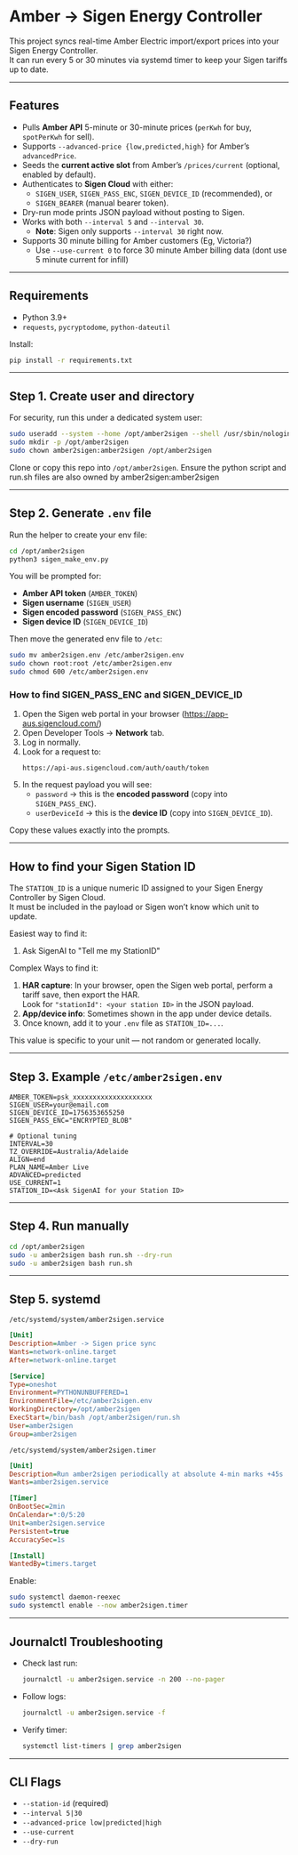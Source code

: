 # Amber → Sigen Energy Controller

This project syncs real-time Amber Electric import/export prices into your Sigen Energy Controller.  
It can run every 5 or 30 minutes via systemd timer to keep your Sigen tariffs up to date.

---

## Features
- Pulls **Amber API** 5-minute or 30-minute prices (`perKwh` for buy, `spotPerKwh` for sell).
- Supports `--advanced-price {low,predicted,high}` for Amber’s `advancedPrice`.
- Seeds the **current active slot** from Amber’s `/prices/current` (optional, enabled by default).
- Authenticates to **Sigen Cloud** with either:
  - `SIGEN_USER`, `SIGEN_PASS_ENC`, `SIGEN_DEVICE_ID` (recommended), or
  - `SIGEN_BEARER` (manual bearer token).
- Dry-run mode prints JSON payload without posting to Sigen.
- Works with both `--interval 5` and `--interval 30`.
  - **Note**: Sigen only supports `--interval 30` right now.
- Supports 30 minute billing for Amber customers (Eg, Victoria?)
  - Use `--use-current 0` to force 30 minute Amber billing data (dont use 5 minute current for infill) 

---

## Requirements
- Python 3.9+
- `requests`, `pycryptodome`, `python-dateutil`

Install:
```bash
pip install -r requirements.txt
```

---

## Step 1. Create user and directory

For security, run this under a dedicated system user:

```bash
sudo useradd --system --home /opt/amber2sigen --shell /usr/sbin/nologin amber2sigen
sudo mkdir -p /opt/amber2sigen
sudo chown amber2sigen:amber2sigen /opt/amber2sigen
```

Clone or copy this repo into `/opt/amber2sigen`.
Ensure the python script and run.sh files are also owned by amber2sigen:amber2sigen

---

## Step 2. Generate `.env` file

Run the helper to create your env file:

```bash
cd /opt/amber2sigen
python3 sigen_make_env.py
```

You will be prompted for:
- **Amber API token** (`AMBER_TOKEN`)
- **Sigen username** (`SIGEN_USER`)
- **Sigen encoded password** (`SIGEN_PASS_ENC`)
- **Sigen device ID** (`SIGEN_DEVICE_ID`)

Then move the generated env file to `/etc`:

```bash
sudo mv amber2sigen.env /etc/amber2sigen.env
sudo chown root:root /etc/amber2sigen.env
sudo chmod 600 /etc/amber2sigen.env
```

### How to find SIGEN_PASS_ENC and SIGEN_DEVICE_ID

1. Open the Sigen web portal in your browser (https://app-aus.sigencloud.com/)  
2. Open Developer Tools → **Network** tab.  
3. Log in normally.  
4. Look for a request to:  
   ```
   https://api-aus.sigencloud.com/auth/oauth/token
   ```
5. In the request payload you will see:
   - `password` → this is the **encoded password** (copy into `SIGEN_PASS_ENC`).  
   - `userDeviceId` → this is the **device ID** (copy into `SIGEN_DEVICE_ID`).  

Copy these values exactly into the prompts.

---

## How to find your Sigen Station ID

The `STATION_ID` is a unique numeric ID assigned to your Sigen Energy Controller by Sigen Cloud.  
It must be included in the payload or Sigen won’t know which unit to update.

Easiest way to find it:
1. Ask SigenAI to "Tell me my StationID"

Complex Ways to find it:
1. **HAR capture**: In your browser, open the Sigen web portal, perform a tariff save, then export the HAR.  
   Look for `"stationId": <your station ID>` in the JSON payload.  
2. **App/device info**: Sometimes shown in the app under device details.  
3. Once known, add it to your `.env` file as `STATION_ID=...`.

This value is specific to your unit — not random or generated locally.

---

## Step 3. Example `/etc/amber2sigen.env`

```dotenv
AMBER_TOKEN=psk_xxxxxxxxxxxxxxxxxxxx
SIGEN_USER=your@email.com
SIGEN_DEVICE_ID=1756353655250
SIGEN_PASS_ENC="ENCRYPTED_BLOB"

# Optional tuning
INTERVAL=30
TZ_OVERRIDE=Australia/Adelaide
ALIGN=end
PLAN_NAME=Amber Live
ADVANCED=predicted
USE_CURRENT=1
STATION_ID=<Ask SigenAI for your Station ID>
```

---

## Step 4. Run manually

```bash
cd /opt/amber2sigen
sudo -u amber2sigen bash run.sh --dry-run
sudo -u amber2sigen bash run.sh
```

---

## Step 5. systemd

`/etc/systemd/system/amber2sigen.service`
```ini
[Unit]
Description=Amber -> Sigen price sync
Wants=network-online.target
After=network-online.target

[Service]
Type=oneshot
Environment=PYTHONUNBUFFERED=1
EnvironmentFile=/etc/amber2sigen.env
WorkingDirectory=/opt/amber2sigen
ExecStart=/bin/bash /opt/amber2sigen/run.sh
User=amber2sigen
Group=amber2sigen
```

`/etc/systemd/system/amber2sigen.timer`
```ini
[Unit]
Description=Run amber2sigen periodically at absolute 4-min marks +45s
Wants=amber2sigen.service

[Timer]
OnBootSec=2min
OnCalendar=*:0/5:20
Unit=amber2sigen.service
Persistent=true
AccuracySec=1s

[Install]
WantedBy=timers.target
```

Enable:
```bash
sudo systemctl daemon-reexec
sudo systemctl enable --now amber2sigen.timer
```

---

## Journalctl Troubleshooting

- Check last run:
  ```bash
  journalctl -u amber2sigen.service -n 200 --no-pager
  ```
- Follow logs:
  ```bash
  journalctl -u amber2sigen.service -f
  ```
- Verify timer:
  ```bash
  systemctl list-timers | grep amber2sigen
  ```

---

## CLI Flags
- `--station-id` (required)
- `--interval 5|30`
- `--advanced-price low|predicted|high`
- `--use-current`
- `--dry-run`